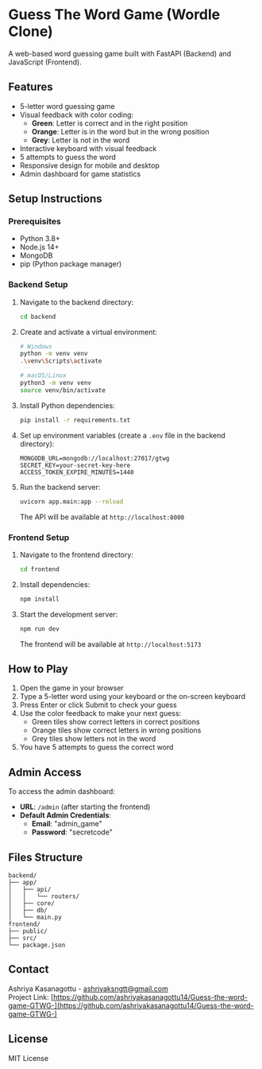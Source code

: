 # Guess The Word Game (Wordle Clone)

A web-based word guessing game built with FastAPI (Backend) and JavaScript (Frontend).

## Features

- 5-letter word guessing game
- Visual feedback with color coding:
  - **Green**: Letter is correct and in the right position
  - **Orange**: Letter is in the word but in the wrong position
  - **Grey**: Letter is not in the word
- Interactive keyboard with visual feedback
- 5 attempts to guess the word
- Responsive design for mobile and desktop
- Admin dashboard for game statistics

## Setup Instructions

### Prerequisites
- Python 3.8+
- Node.js 14+
- MongoDB
- pip (Python package manager)

### Backend Setup
1. Navigate to the backend directory:
   ```bash
   cd backend
   ```

2. Create and activate a virtual environment:
   ```bash
   # Windows
   python -m venv venv
   .\venv\Scripts\activate
   
   # macOS/Linux
   python3 -m venv venv
   source venv/bin/activate
   ```

3. Install Python dependencies:
   ```bash
   pip install -r requirements.txt
   ```

4. Set up environment variables (create a `.env` file in the backend directory):
   ```
   MONGODB_URL=mongodb://localhost:27017/gtwg
   SECRET_KEY=your-secret-key-here
   ACCESS_TOKEN_EXPIRE_MINUTES=1440
   ```

5. Run the backend server:
   ```bash
   uvicorn app.main:app --reload
   ```
   The API will be available at `http://localhost:8000`

### Frontend Setup
1. Navigate to the frontend directory:
   ```bash
   cd frontend
   ```

2. Install dependencies:
   ```bash
   npm install
   ```

3. Start the development server:
   ```bash
   npm run dev
   ```
   The frontend will be available at `http://localhost:5173`

## How to Play

1. Open the game in your browser
2. Type a 5-letter word using your keyboard or the on-screen keyboard
3. Press Enter or click Submit to check your guess
4. Use the color feedback to make your next guess:
   - Green tiles show correct letters in correct positions
   - Orange tiles show correct letters in wrong positions
   - Grey tiles show letters not in the word
5. You have 5 attempts to guess the correct word

## Admin Access

To access the admin dashboard:
- **URL**: `/admin` (after starting the frontend)
- **Default Admin Credentials**:
  - **Email**: "admin_game"
  - **Password**: "secretcode"

## Files Structure

```
backend/
├── app/
│   ├── api/
│   │   └── routers/
│   ├── core/
│   ├── db/
│   └── main.py
frontend/
├── public/
├── src/
└── package.json
```

## Contact
Ashriya Kasanagottu - ashriyaksngtt@gmail.com  
Project Link: [https://github.com/ashriyakasanagottu14/Guess-the-word-game-GTWG-](https://github.com/ashriyakasanagottu14/Guess-the-word-game-GTWG-)

## License
MIT License

